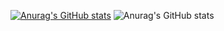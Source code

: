 [![Anurag's GitHub stats](https://github-readme-stats.vercel.app/api?username=yuanyixiang)](https://github.com/anuraghazra/github-readme-stats)
![Anurag's GitHub stats](https://github-readme-stats.vercel.app/api?username=yuanyixiang&show_icons=true&theme=radical)

<!--
**yuanyixiang/yuanyixiang** is a ✨ _special_ ✨ repository because its `README.md` (this file) appears on your GitHub profile.

Here are some ideas to get you started:

- 🔭 I’m currently working on ...
- 🌱 I’m currently learning ...
- 👯 I’m looking to collaborate on ...
- 🤔 I’m looking for help with ...
- 💬 Ask me about ...
- 📫 How to reach me: ...
- 😄 Pronouns: ...
- ⚡ Fun fact: ...
-->
